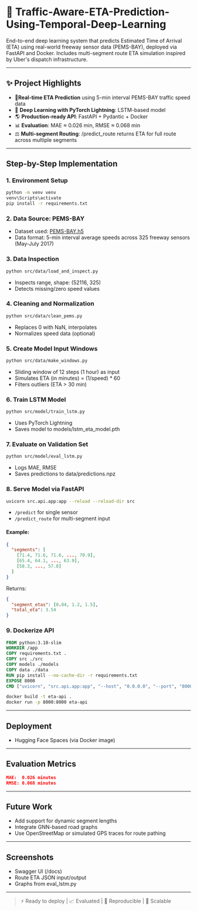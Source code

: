 # 🚦 Traffic-Aware-ETA-Prediction-Using-Temporal-Deep-Learning
End-to-end deep learning system that predicts Estimated Time of Arrival (ETA) using real-world freeway sensor data (PEMS-BAY), deployed via FastAPI and Docker. Includes multi-segment route ETA simulation inspired by Uber's dispatch infrastructure.

---

## ✨ Project Highlights

* 📅**Real-time ETA Prediction** using 5-min interval PEMS-BAY traffic speed data
* 🧠 **Deep Learning with PyTorch Lightning**: LSTM-based model
* 🌎 **Production-ready API**: FastAPI + Pydantic + Docker
* 📊 **Evaluation**: MAE ≈ 0.026 min, RMSE ≈ 0.068 min
* ⚖️ **Multi-segment Routing**: /predict\_route returns ETA for full route across multiple segments

---

## Step-by-Step Implementation

### 1. Environment Setup

```bash
python -m venv venv
venv\Scripts\activate
pip install -r requirements.txt
```

### 2. Data Source: PEMS-BAY

* Dataset used: [PEMS-BAY.h5](https://zenodo.org/record/4263971)
* Data format: 5-min interval average speeds across 325 freeway sensors (May-July 2017)

### 3. Data Inspection

```bash
python src/data/load_and_inspect.py
```

* Inspects range, shape: (52116, 325)
* Detects missing/zero speed values

### 4. Cleaning and Normalization

```bash
python src/data/clean_pems.py
```

* Replaces 0 with NaN, interpolates
* Normalizes speed data (optional)

### 5. Create Model Input Windows

```bash
python src/data/make_windows.py
```

* Sliding window of 12 steps (1 hour) as input
* Simulates ETA (in minutes) = (1/speed) \* 60
* Filters outliers (ETA > 30 min)

### 6. Train LSTM Model

```bash
python src/model/train_lstm.py
```

* Uses PyTorch Lightning
* Saves model to models/lstm\_eta\_model.pth

### 7. Evaluate on Validation Set

```bash
python src/model/eval_lstm.py
```

* Logs MAE, RMSE
* Saves predictions to data/predictions.npz

### 8. Serve Model via FastAPI

```bash
uvicorn src.api.app:app --reload --reload-dir src
```

* `/predict` for single sensor
* `/predict_route` for multi-segment input

#### Example:

```json
{
  "segments": [
    [71.4, 71.6, 71.6, ..., 70.9],
    [65.4, 64.1, ..., 63.9],
    [58.3, ..., 57.8]
  ]
}
```

Returns:

```json
{
  "segment_etas": [0.84, 1.2, 1.5],
  "total_eta": 3.54
}
```

### 9. Dockerize API

```dockerfile
FROM python:3.10-slim
WORKDIR /app
COPY requirements.txt .
COPY src ./src
COPY models ./models
COPY data ./data
RUN pip install --no-cache-dir -r requirements.txt
EXPOSE 8000
CMD ["uvicorn", "src.api.app:app", "--host", "0.0.0.0", "--port", "8000"]
```

```bash
docker build -t eta-api .
docker run -p 8000:8000 eta-api
```

---

## Deployment

* Hugging Face Spaces (via Docker image)

---

## Evaluation Metrics

```json
MAE:  0.026 minutes
RMSE: 0.068 minutes
```

---

## Future Work

* Add support for dynamic segment lengths
* Integrate GNN-based road graphs
* Use OpenStreetMap or simulated GPS traces for route pathing

---

## Screenshots 

* Swagger UI (/docs)
* Route ETA JSON input/output
* Graphs from eval\_lstm.py

---

> ⚡ Ready to deploy | 📈 Evaluated | 📆 Reproducible | 🚀 Scalable
